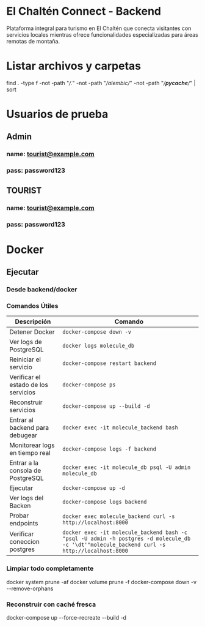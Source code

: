 # El Chaltén Connect - Backend

Plataforma integral para turismo en El Chaltén que conecta visitantes con servicios locales mientras
ofrece funcionalidades especializadas para áreas remotas de montaña.

# Listar archivos y carpetas

find . -type f -not -path "_/\._" -not -path "_/alembic/_" -not -path "_/**pycache**/_" | sort

# Usuarios de prueba

## Admin

### name: tourist@example.com

### pass: password123

## TOURIST

### name: tourist@example.com

### pass: password123

# Docker

## Ejecutar

### Desde backend/docker

### **Comandos Útiles**

| Descripción                          | Comando                                                                                                                                       |
| ------------------------------------ | --------------------------------------------------------------------------------------------------------------------------------------------- |
| Detener Docker                       | `docker-compose down -v`                                                                                                                      |
| Ver logs de PostgreSQL               | `docker logs molecule_db`                                                                                                                     |
| Reiniciar el servicio                | `docker-compose restart backend`                                                                                                              |
| Verificar el estado de los servicios | `docker-compose ps`                                                                                                                           |
| Reconstruir servicios                | `docker-compose up --build -d `                                                                                                               |
| Entrar al backend para debugear      | `docker exec -it molecule_backend bash`                                                                                                       |
| Monitorear logs en tiempo real       | `docker-compose logs -f backend `                                                                                                             |
| Entrar a la consola de PostgreSQL    | `docker exec -it molecule_db psql -U admin molecule_db`                                                                                       |
| Ejecutar                             | `docker-compose up -d`                                                                                                                        |
| Ver logs del Backen                  | `docker-compose logs backend`                                                                                                                 |
| Probar endpoints                     | `docker exec molecule_backend curl -s http://localhost:8000 `                                                                                 |
| Verificar coneccion postgres         | `docker exec -it molecule_backend bash -c "psql -U admin -h postgres -d molecule_db -c '\dt'"molecule_backend curl -s http://localhost:8000 ` |

### Limpiar todo completamente

docker system prune -af
docker volume prune -f
docker-compose down -v --remove-orphans

### Reconstruir con caché fresca

docker-compose up --force-recreate --build -d
